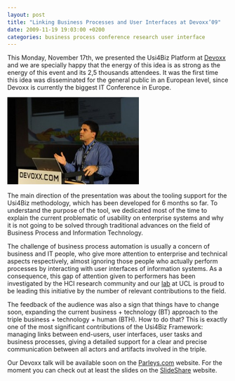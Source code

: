 ```yaml
---
layout: post
title: "Linking Business Processes and User Interfaces at Devoxx’09"
date: 2009-11-19 19:03:00 +0200
categories: business process conference research user interface
---
```


This Monday, November 17th, we presented the Usi4Biz Platform at [Devoxx](http://www.devoxx.com/) and we are specially happy that the energy of this idea is as strong as the energy of this event and its 2,5 thousands attendees. It was the first time this idea was disseminated for the general public in an European level, since Devoxx is currently the biggest IT Conference in Europe.

![12937_178201023822_609678822_3082889_6793108_n-300x199.jpg](/images/posts/12937_178201023822_609678822_3082889_6793108_n-300x199.jpg)

The main direction of the presentation was about the tooling support for the Usi4Biz methodology, which has been developed for 6 months so far. To understand the purpose of the tool, we dedicated most of the time to explain the current problematic of usability on enterprise systems and why it is not going to be solved through traditional advances on the field of Business Process and Information Technology.

The challenge of business process automation is usually a concern of business and IT people, who give more attention to enterprise and technical aspects respectively, almost ignoring those people who actually perform processes by interacting with user interfaces of information systems. As a consequence, this gap of attention given to performers has been investigated by the HCI research community and our [lab](http://www.isys.ucl.ac.be/bchi/) at UCL is proud to be leading this initiative by the number of relevant contributions to the field.

The feedback of the audience was also a sign that things have to change soon, expanding the current business + technology (BT) approach to the triple business + technology + human (BTH). How to do that? This is exactly one of the most significant contributions of the Usi4Biz Framework: managing links between end-users, user interfaces, user tasks and business processes, giving a detailed support for a clear and precise communication between all actors and artifacts involved in the triple.

Our Devoxx talk will be available soon on the [Parleys.com](http://www.parleys.com/) website. For the moment you can check out at least the slides on the [SlideShare](http://www.slideshare.net/usi4biz/presentation-made-at-devoxx09/) website.
